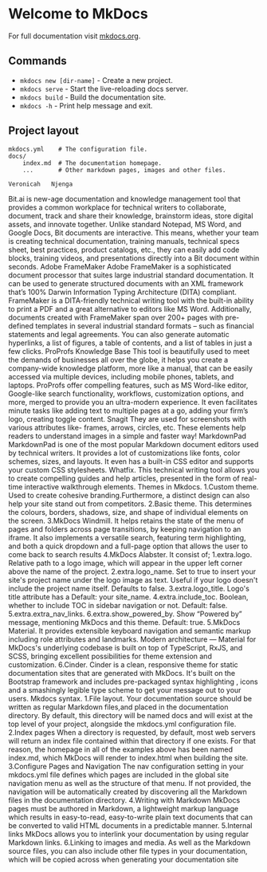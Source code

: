 # Welcome to MkDocs

For full documentation visit [mkdocs.org](https://www.mkdocs.org).

## Commands

* `mkdocs new [dir-name]` - Create a new project.
* `mkdocs serve` - Start the live-reloading docs server.
* `mkdocs build` - Build the documentation site.
* `mkdocs -h` - Print help message and exit.

## Project layout

    mkdocs.yml    # The configuration file.
    docs/
        index.md  # The documentation homepage.
        ...       # Other markdown pages, images and other files.

    Veronicah   Njenga


Bit.ai is new-age documentation and knowledge management tool that provides a common workplace for technical writers to collaborate, document, track and share their knowledge, brainstorm ideas, store digital assets, and innovate together.
Unlike standard Notepad, MS Word, and Google Docs, Bit documents are interactive. This means, whether your team is creating technical documentation, training manuals, technical specs sheet, best practices, product catalogs, etc., they can easily add code blocks, training videos, and presentations directly into a Bit document within seconds.
Adobe FrameMaker
Adobe FrameMaker is a sophisticated document processor that suites large industrial standard documentation. It can be used to generate structured documents with an XML framework that’s 100% Darwin Information Typing Architecture (DITA) compliant. FrameMaker is a DITA-friendly technical writing tool with the built-in ability to print a PDF and a great alternative to editors like MS Word.
Additionally, documents created with FrameMaker span over 200+ pages with pre-defined templates in several industrial standard formats – such as financial statements and legal agreements. You can also generate automatic hyperlinks, a list of figures, a table of contents, and a list of tables in just a few clicks.
 ProProfs Knowledge Base
 This tool is beautifully used to meet the demands of businesses all over the globe, it helps you create a company-wide knowledge platform, more like a manual, that can be easily accessed via multiple devices, including mobile phones, tablets, and laptops.
ProProfs offer compelling features, such as MS Word-like editor, Google-like search functionality, workflows, customization options, and more, merged to provide you an ultra-modern experience. It even facilitates minute tasks like adding text to multiple pages at a go, adding your firm’s logo, creating toggle content.
Snagit
They are used for  screenshots with various attributes like- frames, arrows, circles, etc. These elements help readers to understand images in a simple and faster way!
 MarkdownPad
 MarkdownPad is one of the most popular Markdown document editors used by technical writers. It provides a lot of customizations like fonts, color schemes, sizes, and layouts. It even has a built-in CSS editor and supports your custom CSS stylesheets.
 Whatfix.
 This technical writing tool allows you to create compelling guides and help articles, presented in the form of real-time interactive walkthrough elements.
 Themes in Mkdocs.
 1.Custom theme.
 Used to create cohesive branding.Furthermore, a distinct design can also help your site stand out from competitors.
 2.Basic theme.
 This determines the colours, borders, shadows, size, and shape of individual elements on the screen.
 3.MkDocs Windmill.
 It helps retains the state of the menu of pages and folders across page transitions, by keeping navigation to an iframe. It also implements a versatile search, featuring term highlighting, and both a quick dropdown and a full-page option that allows the user to come back to search results
 4.MkDocs Alabster.
 It consist of;
    1.extra.logo.
Relative path to a logo image, which will appear in the upper left corner above the name of the project.
    2.extra.logo_name.
Set to true to insert your site's project name under the logo image as text. Useful if your logo doesn't include the project name itself. Defaults to false.
    3.extra.logo_title.
Logo's title attribute has a Default: your site_name.
    4.extra.include_toc.
Boolean, whether to include TOC in sidebar navigation or not. Default: false.
    5.extra.extra_nav_links.
    6.extra.show_powered_by.
Show “Powered by” message, mentioning MkDocs and this theme. Default: true.
5.MkDocs Material.
 It provides extensible keyboard navigation and semantic markup including role attributes and landmarks. Modern architecture — Material for MkDocs's underlying codebase is built on top of TypeScript, RxJS, and SCSS, bringing excellent possibilities for theme extension and customization.
 6.Cinder.
 Cinder is a clean, responsive theme for static documentation sites that are generated with MkDocs. It's built on the Bootstrap framework and includes pre-packaged syntax highlighting , icons and a smashingly legible type scheme to get your message out to your users.
Mkdocs syntax.
1.File layout.
Your documentation source should be written as regular Markdown files,and placed in the documentation directory. By default, this directory will be named docs and will exist at the top level of your project, alongside the mkdocs.yml configuration file.
2.Index pages
When a directory is requested, by default, most web servers will return an index file  contained within that directory if one exists. For that reason, the homepage in all of the examples above has been named index.md, which MkDocs will render to index.html when building the site.
3.Configure Pages and Navigation
The nav configuration setting in your mkdocs.yml file defines which pages are included in the global site navigation menu as well as the structure of that menu. If not provided, the navigation will be automatically created by discovering all the Markdown files in the documentation directory.
4.Writing with Markdown
MkDocs pages must be authored in Markdown, a lightweight markup language which results in easy-to-read, easy-to-write plain text documents that can be converted to valid HTML documents in a predictable manner.
5.Internal links
MkDocs allows you to interlink your documentation by using regular Markdown links.
6.Linking to images and media.
As well as the Markdown source files, you can also include other file types in your documentation, which will be copied across when generating your documentation site





